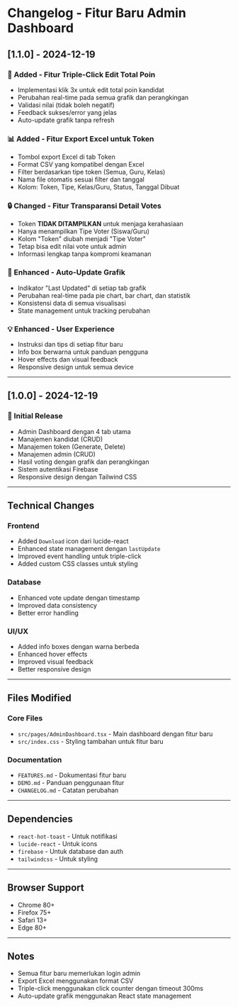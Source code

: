 # Changelog - Fitur Baru Admin Dashboard

## [1.1.0] - 2024-12-19

### 🎯 Added - Fitur Triple-Click Edit Total Poin
- Implementasi klik 3x untuk edit total poin kandidat
- Perubahan real-time pada semua grafik dan perangkingan
- Validasi nilai (tidak boleh negatif)
- Feedback sukses/error yang jelas
- Auto-update grafik tanpa refresh

### 📊 Added - Fitur Export Excel untuk Token
- Tombol export Excel di tab Token
- Format CSV yang kompatibel dengan Excel
- Filter berdasarkan tipe token (Semua, Guru, Kelas)
- Nama file otomatis sesuai filter dan tanggal
- Kolom: Token, Tipe, Kelas/Guru, Status, Tanggal Dibuat

### 🔒 Changed - Fitur Transparansi Detail Votes
- Token **TIDAK DITAMPILKAN** untuk menjaga kerahasiaan
- Hanya menampilkan Tipe Voter (Siswa/Guru)
- Kolom "Token" diubah menjadi "Tipe Voter"
- Tetap bisa edit nilai vote untuk admin
- Informasi lengkap tanpa kompromi keamanan

### 🔄 Enhanced - Auto-Update Grafik
- Indikator "Last Updated" di setiap tab grafik
- Perubahan real-time pada pie chart, bar chart, dan statistik
- Konsistensi data di semua visualisasi
- State management untuk tracking perubahan

### 💡 Enhanced - User Experience
- Instruksi dan tips di setiap fitur baru
- Info box berwarna untuk panduan pengguna
- Hover effects dan visual feedback
- Responsive design untuk semua device

---

## [1.0.0] - 2024-12-19

### 🚀 Initial Release
- Admin Dashboard dengan 4 tab utama
- Manajemen kandidat (CRUD)
- Manajemen token (Generate, Delete)
- Manajemen admin (CRUD)
- Hasil voting dengan grafik dan perangkingan
- Sistem autentikasi Firebase
- Responsive design dengan Tailwind CSS

---

## Technical Changes

### Frontend
- Added `Download` icon dari lucide-react
- Enhanced state management dengan `lastUpdate`
- Improved event handling untuk triple-click
- Added custom CSS classes untuk styling

### Database
- Enhanced vote update dengan timestamp
- Improved data consistency
- Better error handling

### UI/UX
- Added info boxes dengan warna berbeda
- Enhanced hover effects
- Improved visual feedback
- Better responsive design

---

## Files Modified

### Core Files
- `src/pages/AdminDashboard.tsx` - Main dashboard dengan fitur baru
- `src/index.css` - Styling tambahan untuk fitur baru

### Documentation
- `FEATURES.md` - Dokumentasi fitur baru
- `DEMO.md` - Panduan penggunaan fitur
- `CHANGELOG.md` - Catatan perubahan

---

## Dependencies
- `react-hot-toast` - Untuk notifikasi
- `lucide-react` - Untuk icons
- `firebase` - Untuk database dan auth
- `tailwindcss` - Untuk styling

---

## Browser Support
- Chrome 80+
- Firefox 75+
- Safari 13+
- Edge 80+

---

## Notes
- Semua fitur baru memerlukan login admin
- Export Excel menggunakan format CSV
- Triple-click menggunakan click counter dengan timeout 300ms
- Auto-update grafik menggunakan React state management
